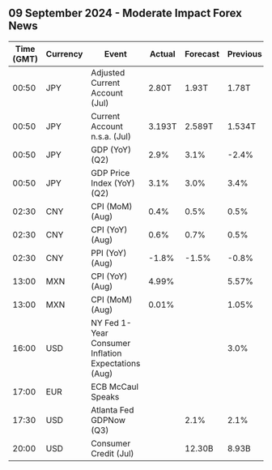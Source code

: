 ## 09 September 2024 - Moderate Impact Forex News

| Time (GMT) | Currency | Event | Actual | Forecast | Previous |
|------|----------|-------|--------|----------|----------|
| 00:50 | JPY | Adjusted Current Account (Jul) | 2.80T | 1.93T | 1.78T |
| 00:50 | JPY | Current Account n.s.a. (Jul) | 3.193T | 2.589T | 1.534T |
| 00:50 | JPY | GDP (YoY) (Q2) | 2.9% | 3.1% | -2.4% |
| 00:50 | JPY | GDP Price Index (YoY) (Q2) | 3.1% | 3.0% | 3.4% |
| 02:30 | CNY | CPI (MoM) (Aug) | 0.4% | 0.5% | 0.5% |
| 02:30 | CNY | CPI (YoY) (Aug) | 0.6% | 0.7% | 0.5% |
| 02:30 | CNY | PPI (YoY) (Aug) | -1.8% | -1.5% | -0.8% |
| 13:00 | MXN | CPI (YoY) (Aug) | 4.99% |  | 5.57% |
| 13:00 | MXN | CPI (MoM) (Aug) | 0.01% |  | 1.05% |
| 16:00 | USD | NY Fed 1-Year Consumer Inflation Expectations (Aug) |  |  | 3.0% |
| 17:00 | EUR | ECB McCaul Speaks |  |  |  |
| 17:30 | USD | Atlanta Fed GDPNow (Q3) |  | 2.1% | 2.1% |
| 20:00 | USD | Consumer Credit (Jul) |  | 12.30B | 8.93B |

